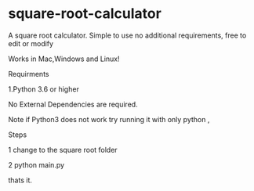 # square-root-calculator
A square root calculator. Simple to use no additional requirements, free to edit or modify 

Works in Mac,Windows and Linux!

Requirments

1.Python 3.6 or higher


No External Dependencies are required.

Note if Python3 does not work try running it with only python  ,

Steps


1 change to the square root folder


2 python main.py

thats it.
